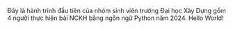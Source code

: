 Đây là hành trình đầu tiên của nhóm sinh viên trường Đại học Xây Dựng gồm 4 người thực hiện bài NCKH bằng ngôn ngữ Python năm 2024. Hello World!
